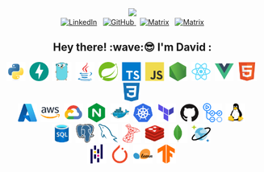 <div id="header" align="center">
  <img src="./assets/dog.gif" width="256" />

  <br />
  
  <div id="badges">
    <a href="https://www.linkedin.com/in/d-katz/"><img src="https://img.shields.io/badge/LinkedIn-blue?logo=linkedin&logoColor=white" alt="LinkedIn"/></a>
    &nbsp;
    <a href="https://github.com/d-katz">
      <picture>
        <source media="(prefers-color-scheme: dark)" srcset="https://img.shields.io/badge/GitHub-white?logo=github&logoColor=black">
        <source media="(prefers-color-scheme: light)" srcset="https://img.shields.io/badge/GitHub-gray?logo=github&logoColor=white">
        <img src="https://img.shields.io/badge/GitHub-gray?logo=github&logoColor=white" alt="GitHub" >
      </picture>
    </a>
    &nbsp;
    <a href="https://dkatz.ca/"><img src="https://img.shields.io/badge/Personal Website-8e8d8e" alt="Matrix"/></a>
    &nbsp;
    <a href="https://dkatz.ca/David_Katz_Resume.pdf"><img src="https://img.shields.io/badge/Resume-09b6f7" alt="Matrix"/></a>
  </div>

  <h2 style="margin-bottom: 0;">Hey there! :wave:😎 I'm David :</h2>
  <br />
  <div>
    <img src="https://github.com/devicons/devicon/blob/master/icons/python/python-original.svg" title="Python" alt="Python" width="38" height="38"/>&nbsp;
    <img src="https://github.com/devicons/devicon/blob/master/icons/fastapi/fastapi-original.svg" title="FastAPI" alt="FastAPI" width="38" height="38"/>&nbsp;
    <img src="https://github.com/devicons/devicon/blob/master/icons/go/go-original.svg" title="Go" alt="Go" width="38" height="38"/>&nbsp;
    <img src="https://github.com/devicons/devicon/blob/master/icons/java/java-original.svg" title="Java" alt="Java" width="38" height="38"/>&nbsp;
    <img src="https://github.com/devicons/devicon/blob/master/icons/spring/spring-original.svg" title="Java" alt="Java" width="38" height="38"/>&nbsp;
    <img src="https://github.com/devicons/devicon/blob/master/icons/typescript/typescript-original.svg" title="TypeScript" alt="TypeScript" width="38" height="38"/>&nbsp;
    <img src="https://github.com/devicons/devicon/blob/master/icons/javascript/javascript-original.svg" title="JavaScript" alt="JavaScript" width="38" height="38"/>&nbsp;
    <img src="https://github.com/devicons/devicon/blob/master/icons/nodejs/nodejs-original.svg" title="NodeJS" alt="NodeJS" width="38" height="38"/>&nbsp;
    <img src="https://github.com/devicons/devicon/blob/master/icons/react/react-original.svg" title="React" alt="React" width="38" height="38"/>&nbsp;
    <img src="https://github.com/devicons/devicon/blob/master/icons/vuejs/vuejs-original.svg" title="Vue.js" alt="Vue.js" width="38" height="38"/>&nbsp;
    <img src="https://github.com/devicons/devicon/blob/master/icons/html5/html5-original.svg" title="HTML5" alt="HTML" width="38" height="38"/>&nbsp;
    <img src="https://github.com/devicons/devicon/blob/master/icons/css3/css3-plain.svg"  title="CSS3" alt="CSS" width="38" height="38"/>&nbsp;
    <br>
    <img src="https://github.com/devicons/devicon/blob/master/icons/azure/azure-original.svg" title="Azure" alt="Azure" width="38" height="38"/>&nbsp;
    <img src="https://github.com/devicons/devicon/blob/master/icons/amazonwebservices/amazonwebservices-original-wordmark.svg" title="AWS" alt="AWS" width="38" height="38"/>&nbsp;
    <img src="https://github.com/devicons/devicon/blob/master/icons/googlecloud/googlecloud-original.svg" title="GCP" alt="GCP" width="38" height="38"/>&nbsp;    
    <img src="https://github.com/devicons/devicon/blob/master/icons/nginx/nginx-original.svg" title="NGINX" alt="NGINX" width="38" height="38"/>&nbsp;
    <img src="https://github.com/devicons/devicon/blob/master/icons/docker/docker-original.svg" title="Docker" alt="Docker" width="38" height="38"/>&nbsp;
    <img src="https://github.com/devicons/devicon/blob/master/icons/kubernetes/kubernetes-original.svg" title="Kubernetes" alt="Kubernetes" width="38" height="38"/>&nbsp;
    <img src="https://github.com/devicons/devicon/blob/master/icons/terraform/terraform-original.svg" title="Terraform" alt="Terraform" width="38" height="38"/>&nbsp;
    <img src="https://github.com/devicons/devicon/blob/master/icons/github/github-original.svg" title="github" alt="github" width="38" height="38"/>&nbsp;
    <img src="https://github.com/devicons/devicon/blob/master/icons/githubactions/githubactions-original.svg" title="githubactions" alt="githubactions" width="38" height="38"/>&nbsp;
    <img src="https://github.com/devicons/devicon/blob/master/icons/linux/linux-original.svg" title="Linux" alt="Linux" width="38" height="38"/>&nbsp;
    <br>
    <img src="https://github.com/devicons/devicon/blob/master/icons/azuresqldatabase/azuresqldatabase-original.svg" title="azuresqldatabase" alt="azuresqldatabase" width="38" height="38"/>&nbsp;
    <img src="https://github.com/devicons/devicon/blob/master/icons/postgresql/postgresql-original.svg" title="PostgreSQL" alt="PostgreSQL" width="38" height="38"/>&nbsp;
    <img src="https://github.com/devicons/devicon/blob/master/icons/mysql/mysql-original.svg" title="MySQL" alt="MySQL" width="38" height="38"/>&nbsp;
    <img src="https://github.com/devicons/devicon/blob/master/icons/microsoftsqlserver/microsoftsqlserver-plain.svg" title="SQL Server" alt="SQL Server" width="38" height="38"/>&nbsp;
    <img src="https://github.com/devicons/devicon/blob/master/icons/redis/redis-original.svg" title="Redis" alt="Redis" width="38" height="38"/>&nbsp;
    <img src="https://github.com/devicons/devicon/blob/master/icons/mongodb/mongodb-original.svg" title="MongoDB" alt="MongoDB" width="38" height="38"/>&nbsp;
    <img src="https://github.com/devicons/devicon/blob/master/icons/cosmosdb/cosmosdb-original.svg" title="CosmosDB" alt="CosmosDB" width="38" height="38"/>&nbsp;
    <br>
    <img src="https://github.com/devicons/devicon/blob/master/icons/pandas/pandas-original.svg" title="Pandas" alt="Pandas" width="38" height="38"/>&nbsp;
    <img src="https://github.com/devicons/devicon/blob/master/icons/pytorch/pytorch-original.svg" title="PyTorch" alt="PyTorch" width="38" height="38"/>&nbsp;
    <img src="https://github.com/devicons/devicon/blob/master/icons/scikitlearn/scikitlearn-original.svg" title="Scikitlearn" alt="Scikitlearn" width="38" height="38"/>&nbsp;
    <img src="https://github.com/devicons/devicon/blob/master/icons/tensorflow/tensorflow-original.svg" title="TensorFlow" alt="TensorFlow" width="38" height="38"/>&nbsp;
  </div>


</div>
